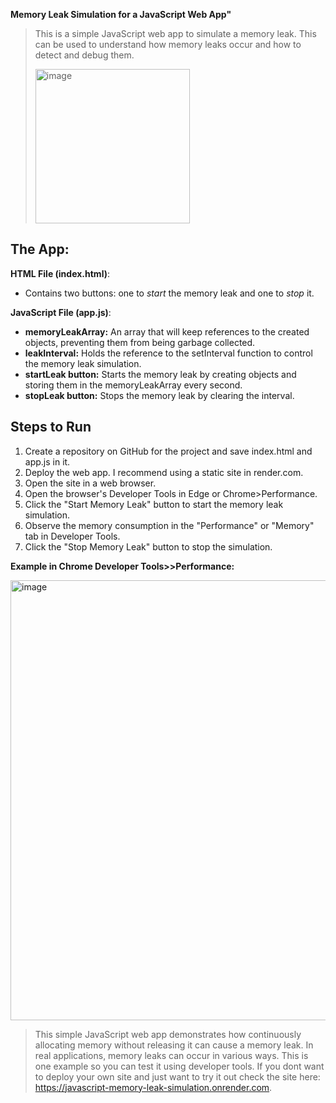 **Memory Leak Simulation for a JavaScript Web App"**

>This is a simple JavaScript web app to simulate a memory leak. This can be used to understand how memory leaks occur and how to detect and debug them.
>
><img width="247" alt="image" src="https://github.com/Buchatech/memoryleakbutton/assets/22551494/30f6b29c-c51a-40da-a87d-738e8e4ea413">


## The App: 
**HTML File (index.html)**:

- Contains two buttons: one to *start* the memory leak and one to *stop* it.

**JavaScript File (app.js)**:

- **memoryLeakArray:** An array that will keep references to the created objects, preventing them from being garbage collected.
- **leakInterval:** Holds the reference to the setInterval function to control the memory leak simulation.
- **startLeak button:** Starts the memory leak by creating objects and storing them in the memoryLeakArray every second.
- **stopLeak button:** Stops the memory leak by clearing the interval.

## Steps to Run
1. Create a repository on GitHub for the project and save index.html and app.js in it.
2. Deploy the web app. I recommend using a static site in render.com.
3. Open the site in a web browser.
4. Open the browser's Developer Tools in Edge or Chrome>Performance.
5. Click the "Start Memory Leak" button to start the memory leak simulation.
6. Observe the memory consumption in the "Performance" or "Memory" tab in Developer Tools.
7. Click the "Stop Memory Leak" button to stop the simulation.

**Example in Chrome Developer Tools>>Performance:**

<img width="704" alt="image" src="https://github.com/Buchatech/memoryleakbutton/assets/22551494/cac82e19-9ad3-40d8-9c6b-41da471e3d0f">



>This simple JavaScript web app demonstrates how continuously allocating memory without releasing it can cause a memory leak. In real applications, memory leaks can occur in various ways. This is one example so you can test it using developer tools.
>If you dont want to deploy your own site and just want to try it out check the site here: https://javascript-memory-leak-simulation.onrender.com. 
